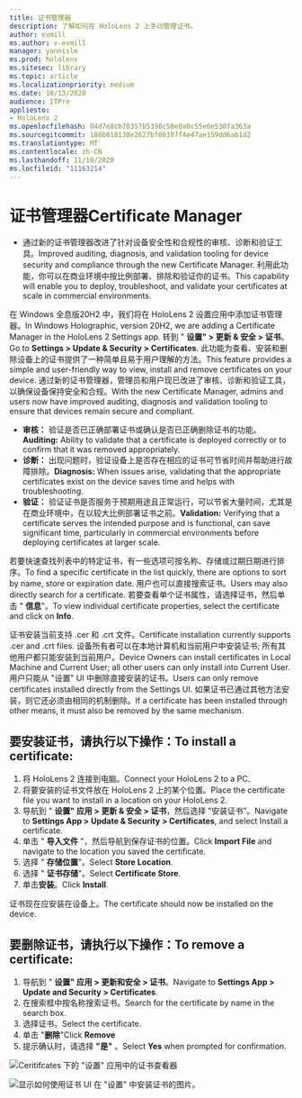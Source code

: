 ```yaml
---
title: 证书管理器
description: 了解如何在 HoloLens 2 上手动管理证书。
author: evmill
ms.author: v-evmill
manager: yannisle
ms.prod: hololens
ms.sitesec: library
ms.topic: article
ms.localizationpriority: medium
ms.date: 10/13/2020
audience: ITPro
appliesto:
- HoloLens 2
ms.openlocfilehash: 04d7e8cb78357b5398c58e0a0c55e6e530fa363a
ms.sourcegitcommit: 108b818130e2627bf08107f4e47ae159dd6ab1d2
ms.translationtype: MT
ms.contentlocale: zh-CN
ms.lasthandoff: 11/10/2020
ms.locfileid: "11163214"
---
```

# <span data-ttu-id="49a61-103">证书管理器</span><span class="sxs-lookup"><span data-stu-id="49a61-103">Certificate Manager</span></span>

- <span data-ttu-id="49a61-104">通过新的证书管理器改进了针对设备安全性和合规性的审核、诊断和验证工具。</span><span class="sxs-lookup"><span data-stu-id="49a61-104">Improved auditing, diagnosis, and validation tooling for device security and compliance through the new Certificate Manager.</span></span> <span data-ttu-id="49a61-105">利用此功能，你可以在商业环境中按比例部署、排除和验证你的证书。</span><span class="sxs-lookup"><span data-stu-id="49a61-105">This capability will enable you to deploy, troubleshoot, and validate your certificates at scale in commercial environments.</span></span>

<span data-ttu-id="49a61-106">在 Windows 全息版20H2 中，我们将在 HoloLens 2 设置应用中添加证书管理器。</span><span class="sxs-lookup"><span data-stu-id="49a61-106">In Windows Holographic, version 20H2, we are adding a Certificate Manager in the HoloLens 2 Settings app.</span></span> <span data-ttu-id="49a61-107">转到 " **设置" > 更新 & 安全 > 证书**。</span><span class="sxs-lookup"><span data-stu-id="49a61-107">Go to **Settings > Update & Security > Certificates**.</span></span> <span data-ttu-id="49a61-108">此功能为查看、安装和删除设备上的证书提供了一种简单且易于用户理解的方法。</span><span class="sxs-lookup"><span data-stu-id="49a61-108">This feature provides a simple and user-friendly way to view, install and remove certificates on your device.</span></span> <span data-ttu-id="49a61-109">通过新的证书管理器，管理员和用户现已改进了审核、诊断和验证工具，以确保设备保持安全和合规。</span><span class="sxs-lookup"><span data-stu-id="49a61-109">With the new Certificate Manager, admins and users now have improved auditing, diagnosis and validation tooling to ensure that devices remain secure and compliant.</span></span> 

-   <span data-ttu-id="49a61-110">**审核：** 验证是否已正确部署证书或确认是否已正确删除证书的功能。</span><span class="sxs-lookup"><span data-stu-id="49a61-110">**Auditing:** Ability to validate that a certificate is deployed correctly or to confirm that it was removed appropriately.</span></span> 
-   <span data-ttu-id="49a61-111">**诊断：** 出现问题时，验证设备上是否存在相应的证书可节省时间并帮助进行故障排除。</span><span class="sxs-lookup"><span data-stu-id="49a61-111">**Diagnosis:** When issues arise, validating that the appropriate certificates exist on the device saves time and helps with troubleshooting.</span></span> 
-   <span data-ttu-id="49a61-112">**验证：** 验证证书是否服务于预期用途且正常运行，可以节省大量时间，尤其是在商业环境中，在以较大比例部署证书之前。</span><span class="sxs-lookup"><span data-stu-id="49a61-112">**Validation:** Verifying that a certificate serves the intended purpose and is functional, can save significant time, particularly in commercial environments before deploying certificates at larger scale.</span></span>

<span data-ttu-id="49a61-113">若要快速查找列表中的特定证书，有一些选项可按名称、存储或过期日期进行排序。</span><span class="sxs-lookup"><span data-stu-id="49a61-113">To find a specific certificate in the list quickly, there are options to sort by name, store or expiration date.</span></span> <span data-ttu-id="49a61-114">用户也可以直接搜索证书。</span><span class="sxs-lookup"><span data-stu-id="49a61-114">Users may also directly search for a certificate.</span></span> <span data-ttu-id="49a61-115">若要查看单个证书属性，请选择证书，然后单击 " **信息**"。</span><span class="sxs-lookup"><span data-stu-id="49a61-115">To view individual certificate properties, select the certificate and click on **Info**.</span></span> 

<span data-ttu-id="49a61-116">证书安装当前支持 .cer 和 .crt 文件。</span><span class="sxs-lookup"><span data-stu-id="49a61-116">Certificate installation currently supports .cer and .crt files.</span></span> <span data-ttu-id="49a61-117">设备所有者可以在本地计算机和当前用户中安装证书; 所有其他用户都只能安装到当前用户。</span><span class="sxs-lookup"><span data-stu-id="49a61-117">Device Owners can install certificates in Local Machine and Current User;  all other users can only install into Current User.</span></span> <span data-ttu-id="49a61-118">用户只能从 "设置" UI 中删除直接安装的证书。</span><span class="sxs-lookup"><span data-stu-id="49a61-118">Users can only remove certificates installed directly from the Settings UI.</span></span> <span data-ttu-id="49a61-119">如果证书已通过其他方法安装，则它还必须由相同的机制删除。</span><span class="sxs-lookup"><span data-stu-id="49a61-119">If a certificate has been installed through other means, it must also be removed by the same mechanism.</span></span>

## <span data-ttu-id="49a61-120">要安装证书，请执行以下操作：</span><span class="sxs-lookup"><span data-stu-id="49a61-120">To install a certificate:</span></span> 

1.  <span data-ttu-id="49a61-121">将 HoloLens 2 连接到电脑。</span><span class="sxs-lookup"><span data-stu-id="49a61-121">Connect your HoloLens 2 to a PC.</span></span>
1.  <span data-ttu-id="49a61-122">将要安装的证书文件放在 HoloLens 2 上的某个位置。</span><span class="sxs-lookup"><span data-stu-id="49a61-122">Place the certificate file you want to install in a location on your HoloLens 2.</span></span>
1.  <span data-ttu-id="49a61-123">导航到 " **设置" 应用 > 更新 & 安全 > 证书**，然后选择 "安装证书"。</span><span class="sxs-lookup"><span data-stu-id="49a61-123">Navigate to **Settings App > Update & Security > Certificates**, and select Install a certificate.</span></span>
1.  <span data-ttu-id="49a61-124">单击 " **导入文件** "，然后导航到保存证书的位置。</span><span class="sxs-lookup"><span data-stu-id="49a61-124">Click **Import File** and navigate to the location you saved the certificate.</span></span>
1.  <span data-ttu-id="49a61-125">选择 " **存储位置**"。</span><span class="sxs-lookup"><span data-stu-id="49a61-125">Select **Store Location**.</span></span>
1.  <span data-ttu-id="49a61-126">选择 " **证书存储**"。</span><span class="sxs-lookup"><span data-stu-id="49a61-126">Select **Certificate Store**.</span></span>
1.  <span data-ttu-id="49a61-127">单击**安装**。</span><span class="sxs-lookup"><span data-stu-id="49a61-127">Click **Install**.</span></span>

<span data-ttu-id="49a61-128">证书现在应安装在设备上。</span><span class="sxs-lookup"><span data-stu-id="49a61-128">The certificate should now be installed on the device.</span></span>

## <span data-ttu-id="49a61-129">要删除证书，请执行以下操作：</span><span class="sxs-lookup"><span data-stu-id="49a61-129">To remove a certificate:</span></span> 
1. <span data-ttu-id="49a61-130">导航到 " **设置" 应用 > 更新和安全 > 证书**。</span><span class="sxs-lookup"><span data-stu-id="49a61-130">Navigate to **Settings App > Update and Security > Certificates**.</span></span>
1. <span data-ttu-id="49a61-131">在搜索框中按名称搜索证书。</span><span class="sxs-lookup"><span data-stu-id="49a61-131">Search for the certificate by name in the search box.</span></span>
1. <span data-ttu-id="49a61-132">选择证书。</span><span class="sxs-lookup"><span data-stu-id="49a61-132">Select the certificate.</span></span>
1. <span data-ttu-id="49a61-133">单击 "**删除**"</span><span class="sxs-lookup"><span data-stu-id="49a61-133">Click **Remove**</span></span>
1. <span data-ttu-id="49a61-134">提示确认时，请选择 **"是"** 。</span><span class="sxs-lookup"><span data-stu-id="49a61-134">Select **Yes** when prompted for confirmation.</span></span>


![Ceritifcates 下的 "设置" 应用中的证书查看器](images/certificate-viewer-device.jpg)

![显示如何使用证书 UI 在 "设置" 中安装证书的图片。](images/certificate-device-install.jpg)

